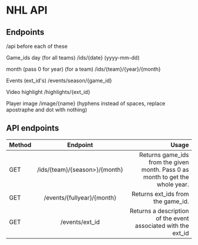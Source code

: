 # NHL API



## Endpoints

/api before each of these

Game_ids
day (for all teams)
/ids/{date} (yyyy-mm-dd)

month (pass 0 for year) (for a team)
/ids/{team}/{year}/{month}


Events (ext_id's)
/events/season/{game_id}

Video highlight
/highlights/{ext_id}

Player image
/image/{name} (hyphens instead of spaces, replace apostraphe and dot with nothing)




## API endpoints
| Method        | Endpoint           				| Usage  	|
| ------------- |:-------------:				| -------------:|
| GET	        | /ids/{team}/{season>}/{month} | Returns game_ids from the given month. Pass 0 as month to get the whole year. |
| GET			| /events/{fullyear}/{month}    | Returns ext_ids from the game_id. |
| GET			| /events/ext_id				| Returns a description of the event associated with the ext_id